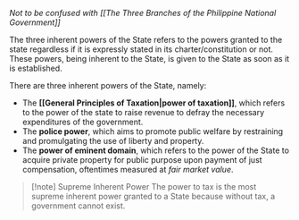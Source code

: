 *Not to be confused with [[The Three Branches of the Philippine National Government]]*

The three inherent powers of the State refers to the powers granted to the state regardless if it is expressly stated in its charter/constitution or not. These powers, being inherent to the State, is given to the State as soon as it is established.

There are three inherent powers of the State, namely:
- The **[[General Principles of Taxation|power of taxation]]**, which refers to the power of the state to raise revenue to defray the necessary expenditures of the government. 
- The **police power**, which aims to promote public welfare by restraining and promulgating the use of liberty and property.
- The **power of eminent domain**, which refers to the power of the State to acquire private property for public purpose upon payment of just compensation, oftentimes measured at *fair market value*.

> [!note] Supreme Inherent Power
> The power to tax is the most supreme inherent power granted to a State because without tax, a government cannot exist.
 



